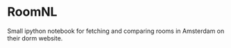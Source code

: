 # RoomNL
Small ipython notebook for fetching and comparing rooms in Amsterdam on their dorm website.
